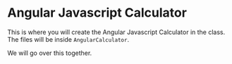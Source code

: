 # Angular Javascript Calculator

This is where you will create the Angular Javascript Calculator in the class. The files will be inside `AngularCalculator`.

We will go over this together. 